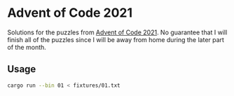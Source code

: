 # Advent of Code 2021

Solutions for the puzzles from [Advent of Code 2021](https://adventofcode.com/2021). No guarantee that I will finish all of the puzzles since I will be away from home during the later part of the month.

## Usage

```bash
cargo run --bin 01 < fixtures/01.txt
```
